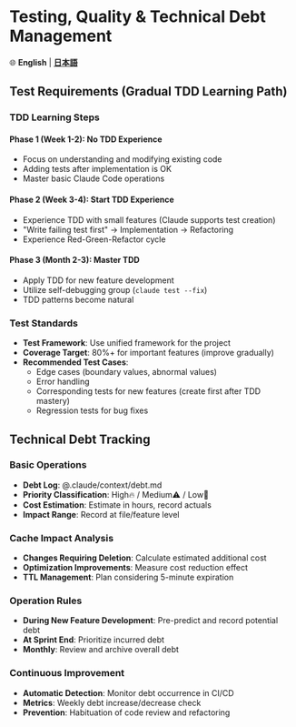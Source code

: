 # Testing, Quality & Technical Debt Management

🌐 **English** | **[日本語](testing-quality_ja.md)**

## Test Requirements (Gradual TDD Learning Path)

### TDD Learning Steps
#### Phase 1 (Week 1-2): No TDD Experience
- Focus on understanding and modifying existing code
- Adding tests after implementation is OK
- Master basic Claude Code operations

#### Phase 2 (Week 3-4): Start TDD Experience
- Experience TDD with small features (Claude supports test creation)
- "Write failing test first" → Implementation → Refactoring
- Experience Red-Green-Refactor cycle

#### Phase 3 (Month 2-3): Master TDD
- Apply TDD for new feature development
- Utilize self-debugging group (`claude test --fix`)
- TDD patterns become natural

### Test Standards
- **Test Framework**: Use unified framework for the project
- **Coverage Target**: 80%+ for important features (improve gradually)
- **Recommended Test Cases**:
  - Edge cases (boundary values, abnormal values)
  - Error handling
  - Corresponding tests for new features (create first after TDD mastery)
  - Regression tests for bug fixes

## Technical Debt Tracking

### Basic Operations
- **Debt Log**: @.claude/context/debt.md
- **Priority Classification**: High🔥 / Medium⚠️ / Low📝
- **Cost Estimation**: Estimate in hours, record actuals
- **Impact Range**: Record at file/feature level

### Cache Impact Analysis
- **Changes Requiring Deletion**: Calculate estimated additional cost
- **Optimization Improvements**: Measure cost reduction effect
- **TTL Management**: Plan considering 5-minute expiration

### Operation Rules
- **During New Feature Development**: Pre-predict and record potential debt
- **At Sprint End**: Prioritize incurred debt
- **Monthly**: Review and archive overall debt

### Continuous Improvement
- **Automatic Detection**: Monitor debt occurrence in CI/CD
- **Metrics**: Weekly debt increase/decrease check
- **Prevention**: Habituation of code review and refactoring

